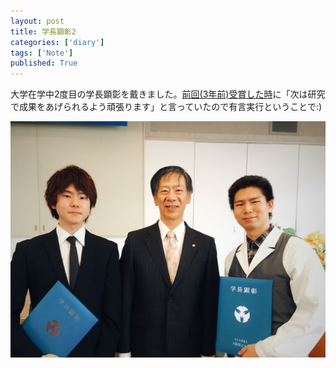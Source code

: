 ```yaml
---
layout: post
title: 学長顕彰2
categories: ['diary']
tags: ['Note']
published: True
---
```


大学在学中2度目の学長顕彰を戴きました。[前回(3年前)受賞した時](/blog/honor/)に「次は研究で成果をあげられるよう頑張ります」と言っていたので有言実行ということで:)

<img src="/assets/img/blog_honor2.jpg" class="image-on-frame-medium">